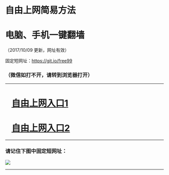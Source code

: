 ﻿# 自由上网简易方法

# 电脑、手机一键翻墙

（2017/10/09 更新，网址有效）

固定短网址：https://git.io/free99

### （微信如打不开，请转到浏览器打开）


***





# &nbsp;&nbsp; <a href="http://ft208346781.fwq-tz-1001.info/fwqtz01.html?t=100900116300 " target="_blank">自由上网入口1</a>
# &nbsp;&nbsp; <a href="http://ft1398228821.fwq-tz-1002.info/fwqtz02.html?t=100900128525 " target="_blank">自由上网入口2</a>
***

### 请记住下图中固定短网址：

<img src="https://s3-us-west-2.amazonaws.com/fwq-1001/yjfq-20170905okok.png" /> 


***

